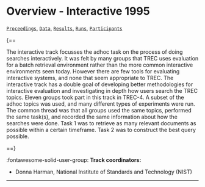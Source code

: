 # Overview - Interactive 1995

[`Proceedings`](./proceedings.md), [`Data`](./data.md), [`Results`](./results.md), [`Runs`](./runs.md), [`Participants`](./participants.md)

{==

The interactive track focusses the adhoc task on the process of doing searches interactively. It was felt by many groups that TREC uses evaluation for a batch retrieval environment rather than the more common interactive environments seen today. However there are few tools for evaluating interactive systems, and none that seem appropriate to TREC. The interactive track has a double goal of developing better methodologies for interactive evaluation and investigating in depth how users search the TREC topics. Eleven groups took part in this track in TREC-4. A subset of the adhoc topics was used, and many different types of experiments were run. The common thread was that all groups used the same topics, performed the same task(s), and recorded the same information about how the searches were done. Task 1 was to retrieve as many relevant documents as possible within a certain timeframe. Task 2 was to construct the best query possible.

==}

:fontawesome-solid-user-group: **Track coordinators:**

- Donna Harman, National Institute of Standards and Technology (NIST) 



---

